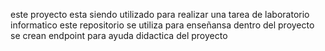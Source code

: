 este proyecto esta siendo utilizado para realizar una tarea de laboratorio informatico
este repositorio se utiliza para enseñansa
dentro del proyecto se crean endpoint para ayuda didactica del proyecto